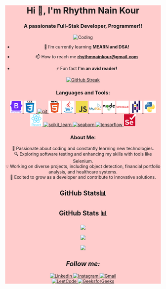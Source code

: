 <div align="center" style="background-color:#FFCCCC;">

   
<h1 >Hi 👋, I'm Rhythm Nain Kour</h1>
<h3 >A passionate Full-Stak Developer, Programmer!!</h3>
<img align='center' alt='Coding' width="400" src="https://cdn.dribbble.com/users/4055494/screenshots/15215756/media/d2b66c4ca0192aa26d103448b3d1518b.gif">

- 🌱 I’m currently learning **MEARN and DSA!**

- 📫 How to reach me **rhythmnainkour@gmail.com**

- ⚡ Fun fact **I'm an avid reader!**


[![GitHub Streak](https://github-readme-streak-stats.herokuapp.com?user=rhythmnain&theme=aura)](https://git.io/streak-stats)



<h3 align="center">Languages and Tools:</h3>

<p align="center"> 
  <a href="https://getbootstrap.com" target="_blank" rel="noreferrer"> 
    <img src="https://raw.githubusercontent.com/devicons/devicon/master/icons/bootstrap/bootstrap-plain-wordmark.svg" alt="bootstrap" width="40" height="40"/> 
  </a> 
  <a href="https://www.w3schools.com/css/" target="_blank" rel="noreferrer"> 
    <img src="https://raw.githubusercontent.com/devicons/devicon/master/icons/css3/css3-original-wordmark.svg" alt="css3" width="40" height="40"/> 
  </a> 
  <a href="https://git-scm.com/" target="_blank" rel="noreferrer"> 
    <img src="https://www.vectorlogo.zone/logos/git-scm/git-scm-icon.svg" alt="git" width="40" height="40"/> 
  </a> 
  <a href="https://www.w3.org/html/" target="_blank" rel="noreferrer"> 
    <img src="https://raw.githubusercontent.com/devicons/devicon/master/icons/html5/html5-original-wordmark.svg" alt="html5" width="40" height="40"/> 
  </a> 
  <a href="https://www.java.com" target="_blank" rel="noreferrer"> 
    <img src="https://raw.githubusercontent.com/devicons/devicon/master/icons/java/java-original.svg" alt="java" width="40" height="40"/> 
  </a> 
  <a href="https://developer.mozilla.org/en-US/docs/Web/JavaScript" target="_blank" rel="noreferrer"> 
    <img src="https://raw.githubusercontent.com/devicons/devicon/master/icons/javascript/javascript-original.svg" alt="javascript" width="40" height="40"/> 
  </a> 
  <a href="https://www.mysql.com/" target="_blank" rel="noreferrer"> 
    <img src="https://raw.githubusercontent.com/devicons/devicon/master/icons/mysql/mysql-original-wordmark.svg" alt="mysql" width="40" height="40"/> 
  </a> 
  <a href="https://nodejs.org" target="_blank" rel="noreferrer"> 
    <img src="https://raw.githubusercontent.com/devicons/devicon/master/icons/nodejs/nodejs-original-wordmark.svg" alt="nodejs" width="40" height="40"/> 
  </a> 
  <a href="https://www.oracle.com/" target="_blank" rel="noreferrer"> 
    <img src="https://raw.githubusercontent.com/devicons/devicon/master/icons/oracle/oracle-original.svg" alt="oracle" width="40" height="40"/> 
  </a> 
  <a href="https://pandas.pydata.org/" target="_blank" rel="noreferrer"> 
    <img src="https://raw.githubusercontent.com/devicons/devicon/2ae2a900d2f041da66e950e4d48052658d850630/icons/pandas/pandas-original.svg" alt="pandas" width="40" height="40"/> 
  </a> 
  <a href="https://www.python.org" target="_blank" rel="noreferrer"> 
    <img src="https://raw.githubusercontent.com/devicons/devicon/master/icons/python/python-original.svg" alt="python" width="40" height="40"/> 
  </a> 
  <a href="https://reactjs.org/" target="_blank" rel="noreferrer"> 
    <img src="https://raw.githubusercontent.com/devicons/devicon/master/icons/react/react-original-wordmark.svg" alt="react" width="40" height="40"/> 
  </a> 
  <a href="https://scikit-learn.org/" target="_blank" rel="noreferrer"> 
    <img src="https://upload.wikimedia.org/wikipedia/commons/0/05/Scikit_learn_logo_small.svg" alt="scikit_learn" width="40" height="40"/> 
  </a> 
  <a href="https://seaborn.pydata.org/" target="_blank" rel="noreferrer"> 
    <img src="https://seaborn.pydata.org/_images/logo-mark-lightbg.svg" alt="seaborn" width="40" height="40"/> 
  </a> 
  <a href="https://www.tensorflow.org" target="_blank" rel="noreferrer"> 
    <img src="https://www.vectorlogo.zone/logos/tensorflow/tensorflow-icon.svg" alt="tensorflow" width="40" height="40"/> 
  </a> 
  <a href="https://www.selenium.dev/" target="_blank" rel="noreferrer"> 
    <img src="https://raw.githubusercontent.com/devicons/devicon/master/icons/selenium/selenium-original.svg" alt="selenium" width="40" height="40"/> 
  </a> 
</p> 

<h3 align="center">About Me:</h3>
<p align="center">
  🚀 Passionate about coding and constantly learning new technologies.<br>
  🔍 Exploring software testing and enhancing my skills with tools like Selenium.<br>
  💡 Working on diverse projects, including object detection, financial portfolio analysis, and healthcare systems.<br>
  🌱 Excited to grow as a developer and contribute to innovative solutions.<br>
</p>



   
   
##   GitHub Stats📊


## GitHub Stats 📊

![](http://github-profile-summary-cards.vercel.app/api/cards/profile-details?username=rhythmnain&theme=radical)

![](http://github-profile-summary-cards.vercel.app/api/cards/repos-per-language?username=rhythmnain&theme=radical)

![](http://github-profile-summary-cards.vercel.app/api/cards/stats?username=rhythmnain&theme=radical)





##   <i>Follow me:</i><br>
  
<a href="https://www.linkedin.com/in/rhythm-nain-kour-8b7017247/" target="_blank">
   <img src="https://img.shields.io/badge/LinkedIn-%230077B5.svg?&style=flat-square&logo=linkedin&logoColor=white" alt="LinkedIn">
</a>

<a href="https://www.instagram.com/rhythm.nain/" target="_blank">
   <img src="https://img.shields.io/badge/Instagram-%23E4405F.svg?&style=flat-square&logo=instagram&logoColor=white" alt="Instagram">
</a>

<a href="mailto:rhythmnainkour@gmail.com" target="_blank">
   <img src="https://img.shields.io/badge/Gmail-c14438?style=flat-square&logo=Gmail&logoColor=white" alt="Gmail">
</a>
   
<div align="center">

<a href="https://leetcode.com/u/rhythm_nain13/" target="_blank">
   <img src="https://img.shields.io/badge/-LeetCode-FFA116?style=for-the-badge&logo=LeetCode&logoColor=black" height="21" alt="LeetCode">
</a>

<a href="https://www.geeksforgeeks.org/user/rhythmn_13/" target="_blank">
   <img src="https://img.shields.io/badge/-GeeksforGeeks-0F9D58?style=for-the-badge&logo=GeeksforGeeks&logoColor=white" height="21" alt="GeeksforGeeks">
</a>

</div>

